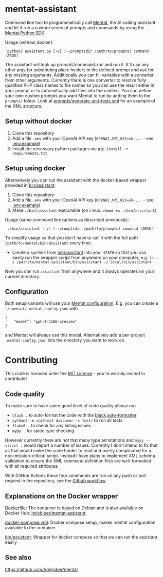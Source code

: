 # mentat-assistant
Command line tool to programmatically call [Mentat](https://www.mentat.ai/), the AI coding assistant
and let it run a custom series of prompts and commands by using
the [Mentat Python SDK](https://docs.mentat.ai/en/latest/sdk/index.html)

Usage (without docker):

    `python3 assistant.py [-v] [--promptsdir /path/to/prompts] command [ARGS]`

The assistant will look up prompts/command.xml and run it. It'll use any other
args for substituting place holders in the defined prompt and ask for any missing arguments.
Additionally you can fill variables with a converter from other arguments.
Currently there is one converter to resolve fully qualified PHP class names to file names
so you can use the result either in your prompt or to automatically add files into the context.
You can define your own custom prompts you want Mentat to run by adding them to the `prompts/` folder.
Look at [prompts/generate-unit-tests.xml](prompts/generate-unit-tests.xml) for an example of the XML structure.

## Setup without docker
1. Clone this repository
2. Add a file `.env` with your OpenAI API key (`OPENAI_API_KEY=sk-...` - see [.env.example](.env.example))
3. Install the necessary python packages via
`pip install -r requirements.txt`

## Setup using docker
Alternatively you can run the assistant with the docker-based wrapper provided in [bin/assistant](bin/assistant):
1. Clone this repository
2. Add a file `.env` with your OpenAI API key (`OPENAI_API_KEY=sk-...` - see [.env.example](.env.example))
3. Make `./bin/assistant` executable (on Linux: `chmod +x ./bin/assistant`)

Usage (same command line options as described previously):

    `./bin/assistant [-v] [--promptsdir /path/to/prompts] command [ARGS]`

To simplify usage so that you don't have to call it with the full path `/path/to/mentat/bin/assistant` every time:
- Create a symlink from [bin/assistant](bin/assistant) into your `$PATH` so that you can easily run the wrapper script from anywhere on your computer, e.g. `ln -s /path/to/mentat-assistant/bin/assistant ~/.local/bin/assistant`

Now you can run `assistant` from anywhere and it always operates on your current directory.

## Configuration
Both setup variants will use your [Mentat configuration](https://docs.mentat.ai/en/latest/user/configuration.html). E.g. you can create a `~/.mentat/.mentat_config.json` with
```
{
    "model": "gpt-4-1106-preview"
}
```
and Mentat will always use this model. Alternatively add a per-project `.mentat-config.json` into the directory you want to work on.


# Contributing
This code is licensed unter the [MIT License](LICENSE) - you're warmly invited to contribute!

## Code quality
To make sure to have some good level of code quality please run
- `black .` to auto-format the code with the [black auto-formatter](https://github.com/psf/black)
- `python3 -m unittest discover -s test/` to run all tests
- `flake8 .` to check for any linting issues
- `mypy .` for static type checking

However currently there are not that many type annotations and `mypy --strict .` would report a number
of issues. Currently I don't intend to fix that as that would make the code harder to read
and overly complicated for a non-mission-critical script.
Instead I have plans to implement XML schema validation to ensure the
XML command definition files are well-formatted with all required attributes.

With GitHub Actions these four commands are run on any push or pull request in the repository,
see the [Github workflow](.github/workflows/main.yml)

## Explanations on the Docker wrapper
[Dockerfile](Dockerfile): The container is based on Debian and is also available on Docker Hub: [holybiber/mentat-assistant](https://hub.docker.com/r/holybiber/mentat-assistant).

[docker-compose.yml](docker-compose.yml): Docker compose setup, makes mentat configuration available to the container

[bin/assistant](bin/assistant): Wrapper for docker compose so that we can run the assistant easily

## See also
https://github.com/holybiber/mentat